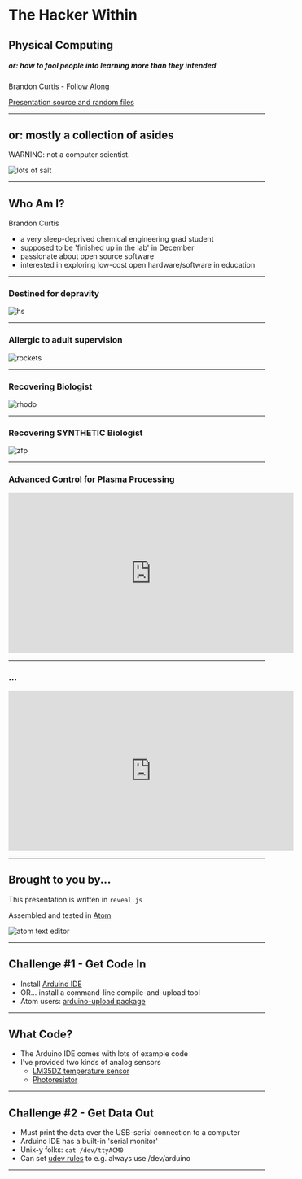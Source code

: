 # The Hacker Within

## Physical Computing

##### or: how to fool people into learning more than they intended

Brandon Curtis - [Follow Along](https://www.brandoncurtis.com/thw)

[Presentation source and random files](https://www.github.com/brandoncurtis/thw-physicalcomputing)

------

## or: mostly a collection of asides

WARNING: not a computer scientist.

![lots of salt](img/salt.jpg "Season To Taste")

---

## Who Am I?

Brandon Curtis

+ a very sleep-deprived chemical engineering grad student
+ supposed to be 'finished up in the lab' in December
+ passionate about open source software
+ interested in exploring low-cost open hardware/software in education

---

### Destined for depravity

![hs](img/bc-hs.png)

---

### Allergic to adult supervision

![rockets](img/bc-rocket.png)

---

### Recovering Biologist

![rhodo](img/bc-rhodo.png)

---

### Recovering SYNTHETIC Biologist

![zfp](img/bc-zfp.png)

---

### Advanced Control for Plasma Processing

<iframe width="560" height="315" src="https://www.youtube.com/embed/7F2OqmqJBCw" frameborder="0" allowfullscreen></iframe>

---

### ...

<iframe width="560" height="315" src="https://www.youtube.com/embed/rHfVr7ohois" frameborder="0" allowfullscreen></iframe>

------

## Brought to you by...

This presentation is written in `reveal.js`

Assembled and tested in [Atom](https://atom.io/)

![atom text editor](img/atom.png)

------

## Challenge #1 - Get Code In

+ Install [Arduino IDE](https://www.arduino.cc/en/Main/Software) <!-- .element: class="fragment" data-fragment-index="1" -->
+ OR... install a command-line compile-and-upload tool <!-- .element: class="fragment" data-fragment-index="2" -->
+ Atom users: [arduino-upload package](https://atom.io/packages/arduino-upload) <!-- .element: class="fragment" data-fragment-index="3" -->

---

## What Code?

+ The Arduino IDE comes with lots of example code
+ I've provided two kinds of analog sensors
  + [LM35DZ temperature sensor](http://www.ti.com/lit/ds/symlink/lm35.pdf)
  + [Photoresistor](https://en.wikipedia.org/wiki/Photoresistor)

------

## Challenge #2 - Get Data Out

+ Must print the data over the USB-serial connection to a computer
+ Arduino IDE has a built-in 'serial monitor'
+ Unix-y folks: `cat /dev/ttyACM0`
+ Can set [udev rules](https://www.brandoncurtis.com/files/arduino/50-arduino.rules) to e.g. always use /dev/arduino

------
